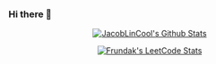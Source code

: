 ### Hi there 👋

<!--
**frundak/frundak** is a ✨ _special_ ✨ repository because its `README.md` (this file) appears on your GitHub profile.

Here are some ideas to get you started:

- 🔭 I’m currently working on ...
- 🌱 I’m currently learning ...
- 👯 I’m looking to collaborate on ...
- 🤔 I’m looking for help with ...
- 💬 Ask me about ...
- 📫 How to reach me: ...
- 😄 Pronouns: ...
- ⚡ Fun fact: ...
-->
<p align="center" width=500 height=200>
  <a href="https://github.com/JacobLinCool?tab=repositories">
    <img title="JacobLinCool's Github Stats" alt="JacobLinCool's Github Stats" src="https://github-readme-stats.vercel.app/api?username=frundak&show_icons=true&count_private=true&include_all_commits=false&custom_title=GitHub%20Stats" />
  </a>
</p>

<p align="center">
  <a href="https://github.com/JacobLinCool/LeetCode-Stats-Card" target="_blank">
    <img title="Frundak's LeetCode Stats" alt="Frundak's LeetCode Stats" src="https://leetcard.jacoblin.cool/frundak" />
  </a>
</p>

